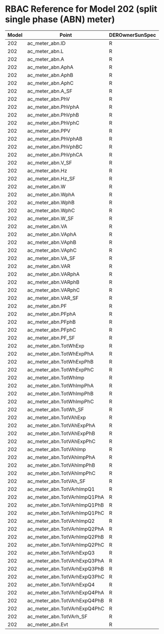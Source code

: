 # RBAC Reference for Model 202 (split single phase (ABN) meter)

| Model | Point | DEROwnerSunSpec | DERInstallerSunSpec | DERVendorSunSpec | ServiceProviderSunSpec | GridOperatorSunSpec |
|-------|-------|------------------|---------------------|------------------|------------------------|---------------------|
| 202 | ac_meter_abn.ID | R | R | R | R | R |
| 202 | ac_meter_abn.L | R | R | R | R | R |
| 202 | ac_meter_abn.A | R | R | R | R | R |
| 202 | ac_meter_abn.AphA | R | R | R | R | R |
| 202 | ac_meter_abn.AphB | R | R | R | R | R |
| 202 | ac_meter_abn.AphC | R | R | R | R | R |
| 202 | ac_meter_abn.A_SF | R | R | R | R | R |
| 202 | ac_meter_abn.PhV | R | R | R | R | R |
| 202 | ac_meter_abn.PhVphA | R | R | R | R | R |
| 202 | ac_meter_abn.PhVphB | R | R | R | R | R |
| 202 | ac_meter_abn.PhVphC | R | R | R | R | R |
| 202 | ac_meter_abn.PPV | R | R | R | R | R |
| 202 | ac_meter_abn.PhVphAB | R | R | R | R | R |
| 202 | ac_meter_abn.PhVphBC | R | R | R | R | R |
| 202 | ac_meter_abn.PhVphCA | R | R | R | R | R |
| 202 | ac_meter_abn.V_SF | R | R | R | R | R |
| 202 | ac_meter_abn.Hz | R | R | R | R | R |
| 202 | ac_meter_abn.Hz_SF | R | R | R | R | R |
| 202 | ac_meter_abn.W | R | R | R | R | R |
| 202 | ac_meter_abn.WphA | R | R | R | R | R |
| 202 | ac_meter_abn.WphB | R | R | R | R | R |
| 202 | ac_meter_abn.WphC | R | R | R | R | R |
| 202 | ac_meter_abn.W_SF | R | R | R | R | R |
| 202 | ac_meter_abn.VA | R | R | R | R | R |
| 202 | ac_meter_abn.VAphA | R | R | R | R | R |
| 202 | ac_meter_abn.VAphB | R | R | R | R | R |
| 202 | ac_meter_abn.VAphC | R | R | R | R | R |
| 202 | ac_meter_abn.VA_SF | R | R | R | R | R |
| 202 | ac_meter_abn.VAR | R | R | R | R | R |
| 202 | ac_meter_abn.VARphA | R | R | R | R | R |
| 202 | ac_meter_abn.VARphB | R | R | R | R | R |
| 202 | ac_meter_abn.VARphC | R | R | R | R | R |
| 202 | ac_meter_abn.VAR_SF | R | R | R | R | R |
| 202 | ac_meter_abn.PF | R | R | R | R | R |
| 202 | ac_meter_abn.PFphA | R | R | R | R | R |
| 202 | ac_meter_abn.PFphB | R | R | R | R | R |
| 202 | ac_meter_abn.PFphC | R | R | R | R | R |
| 202 | ac_meter_abn.PF_SF | R | R | R | R | R |
| 202 | ac_meter_abn.TotWhExp | R | R | R | R | R |
| 202 | ac_meter_abn.TotWhExpPhA | R | R | R | R | R |
| 202 | ac_meter_abn.TotWhExpPhB | R | R | R | R | R |
| 202 | ac_meter_abn.TotWhExpPhC | R | R | R | R | R |
| 202 | ac_meter_abn.TotWhImp | R | R | R | R | R |
| 202 | ac_meter_abn.TotWhImpPhA | R | R | R | R | R |
| 202 | ac_meter_abn.TotWhImpPhB | R | R | R | R | R |
| 202 | ac_meter_abn.TotWhImpPhC | R | R | R | R | R |
| 202 | ac_meter_abn.TotWh_SF | R | R | R | R | R |
| 202 | ac_meter_abn.TotVAhExp | R | R | R | R | R |
| 202 | ac_meter_abn.TotVAhExpPhA | R | R | R | R | R |
| 202 | ac_meter_abn.TotVAhExpPhB | R | R | R | R | R |
| 202 | ac_meter_abn.TotVAhExpPhC | R | R | R | R | R |
| 202 | ac_meter_abn.TotVAhImp | R | R | R | R | R |
| 202 | ac_meter_abn.TotVAhImpPhA | R | R | R | R | R |
| 202 | ac_meter_abn.TotVAhImpPhB | R | R | R | R | R |
| 202 | ac_meter_abn.TotVAhImpPhC | R | R | R | R | R |
| 202 | ac_meter_abn.TotVAh_SF | R | R | R | R | R |
| 202 | ac_meter_abn.TotVArhImpQ1 | R | R | R | R | R |
| 202 | ac_meter_abn.TotVArhImpQ1PhA | R | R | R | R | R |
| 202 | ac_meter_abn.TotVArhImpQ1PhB | R | R | R | R | R |
| 202 | ac_meter_abn.TotVArhImpQ1PhC | R | R | R | R | R |
| 202 | ac_meter_abn.TotVArhImpQ2 | R | R | R | R | R |
| 202 | ac_meter_abn.TotVArhImpQ2PhA | R | R | R | R | R |
| 202 | ac_meter_abn.TotVArhImpQ2PhB | R | R | R | R | R |
| 202 | ac_meter_abn.TotVArhImpQ2PhC | R | R | R | R | R |
| 202 | ac_meter_abn.TotVArhExpQ3 | R | R | R | R | R |
| 202 | ac_meter_abn.TotVArhExpQ3PhA | R | R | R | R | R |
| 202 | ac_meter_abn.TotVArhExpQ3PhB | R | R | R | R | R |
| 202 | ac_meter_abn.TotVArhExpQ3PhC | R | R | R | R | R |
| 202 | ac_meter_abn.TotVArhExpQ4 | R | R | R | R | R |
| 202 | ac_meter_abn.TotVArhExpQ4PhA | R | R | R | R | R |
| 202 | ac_meter_abn.TotVArhExpQ4PhB | R | R | R | R | R |
| 202 | ac_meter_abn.TotVArhExpQ4PhC | R | R | R | R | R |
| 202 | ac_meter_abn.TotVArh_SF | R | R | R | R | R |
| 202 | ac_meter_abn.Evt | R | R | R | R | R |
